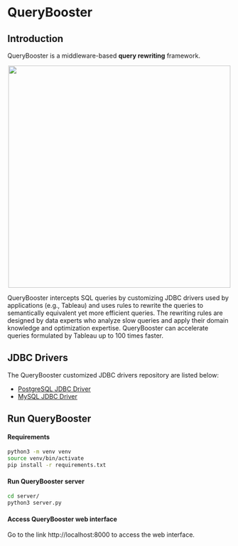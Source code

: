# QueryBooster

## Introduction
QueryBooster is a middleware-based **query rewriting** framework.

<p align="center">
  <img src="https://github.com/ISG-ICS/QueryBooster/blob/main/pub/framework.png" width="500">
</p>

QueryBooster intercepts SQL queries by customizing JDBC drivers used by applications (e.g., Tableau) and uses rules to rewrite the queries to semantically equivalent yet more efficient queries. The rewriting rules are designed by data experts who analyze slow queries and apply their domain knowledge and optimization expertise. QueryBooster can accelerate queries formulated by Tableau up to 100 times faster.

## JDBC Drivers

The QueryBooster customized JDBC drivers repository are listed below:

 - [PostgreSQL JDBC Driver](https://github.com/ISG-ICS/smart-pgjdbc)
 - [MySQL JDBC Driver](https://github.com/ISG-ICS/smart-mysql-connector-j)

## Run QueryBooster

#### Requirements
```bash
python3 -m venv venv
source venv/bin/activate
pip install -r requirements.txt
```

#### Run QueryBooster server
```bash
cd server/
python3 server.py
```

#### Access QueryBooster web interface
Go to the link http://localhost:8000 to access the web interface.
